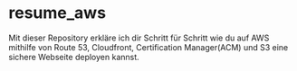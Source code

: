 # resume_aws


<p>
Mit dieser Repository erkläre ich dir Schritt für Schritt wie du auf AWS mithilfe von 
Route 53, Cloudfront, Certification Manager(ACM) und S3 eine sichere Webseite deployen kannst.
</p> 
